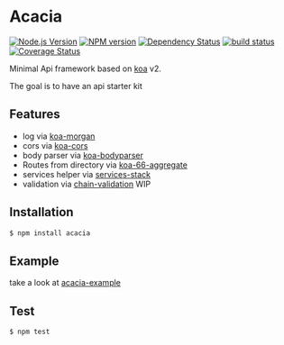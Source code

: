 # Acacia

[![Node.js Version][node-image]][node-url]
[![NPM version][npm-image]][npm-url]
[![Dependency Status][dep-image]][dep-url]
[![build status][travis-image]][travis-url]
[![Coverage Status][cov-img]][cov-url]

Minimal Api framework based on [koa](https://github.com/koajs/koa/tree/v2.x) v2.

The goal is to have an api starter kit

## Features

- log via [koa-morgan](https://github.com/koa-modules/morgan)
- cors via [koa-cors](https://github.com/evert0n/koa-cors)
- body parser via [koa-bodyparser](https://github.com/koajs/bodyparser/tree/3.x)
- Routes from directory via [koa-66-aggregate](https://github.com/menems/koa-66-aggregate)
- services helper via [services-stack](https://github.com/menems/services-stack)
- validation via [chain-validation](https://github.com/menems/chain-validator) WIP

## Installation

```bash
$ npm install acacia
```

## Example

take a look at [acacia-example](https://github.com/menems/acacia-example)

## Test
```bash
$ npm test

```

[node-image]: https://img.shields.io/node/v/acacia.svg?style=flat-square
[node-url]: https://nodejs.org
[npm-image]: https://img.shields.io/npm/v/acacia.svg?style=flat-square
[npm-url]: https://npmjs.org/package/acacia
[travis-image]: https://img.shields.io/travis/menems/acacia/master.svg?style=flat-square
[travis-url]: https://travis-ci.org/menems/acacia
[cov-img]: https://coveralls.io/repos/menems/acacia/badge.svg?branch=master&service=github
[cov-url]: https://coveralls.io/github/menems/acacia?branch=master
[dep-image]: http://david-dm.org/menems/acacia.svg?style=flat-square
[dep-url]:http://david-dm.org/menems/acacia
